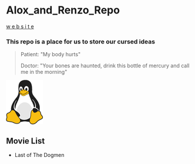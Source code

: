 # Alox_and_Renzo_Repo

[w e b s i t e](https://bigg-iron.github.io/Alox_and_Renzo_Repo/)

### This repo is a place for us to store our cursed ideas

>Patient: "My body hurts"
>
>Doctor: "Your bones are haunted, drink this bottle of mercury and call me in the morning"

![Tux, the Linux mascot](/docs/assets/images/tux.png)

## Movie List

- Last of The Dogmen
